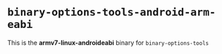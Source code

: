 # `binary-options-tools-android-arm-eabi`

This is the **armv7-linux-androideabi** binary for `binary-options-tools`
